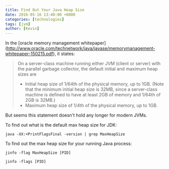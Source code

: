 ```yaml
---
title: Find Out Your Java Heap Size
date: 2016-05-16 13:40:00 +0800
categories: [technologies]
tags: [jvm]
author: [Kevin]
---
```


In the [oracle memory management whitepaper] (http://www.oracle.com/technetwork/java/javase/memorymanagement-whitepaper-150215.pdf), it states:

>On a server-class machine running either JVM (client or server) with the parallel garbage collector, the default
>initial and maximum heap sizes are
>	* Initial heap size of 1/64th of the physical memory, up to 1GB. (Note that the minimum initial heap size
>is 32MB, since a server-class machine is defined to have at least 2GB of memory and 1/64th of 2GB is
>32MB.)
>	* Maximum heap size of 1/4th of the physical memory, up to 1GB.

But seems this statement doesn't hold any longer for modern JVMs.

To find out what is the default max heap size for JDK:

	java -XX:+PrintFlagsFinal -version | grep MaxHeapSize
	
To find out the max heap size for your running Java process:

	jinfo -flag MaxHeapSize [PID]
	
	jinfo -flags [PID]